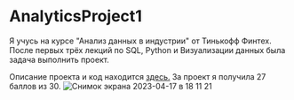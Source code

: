 # AnalyticsProject1
Я учусь на курсе "Анализ данных в индустрии" от Тинькофф Финтех. После первых трёх лекций по SQL, Python и Визуализации данных была задача выполнить проект.

Описание проекта и код находится [здесь.](https://github.com/IraNovichkova/AnalyticsProject1/blob/main/%D0%BF%D1%80%D0%BE%D0%B5%D0%BA%D1%82_1_%D0%BF%D1%80%D0%BE%D0%B4%D1%83%D0%BA%D1%82%D0%BE%D0%B2%D0%B0%D1%8F_%D0%B0%D0%BD%D0%B0%D0%BB%D0%B8%D1%82%D0%B8%D0%BA%D0%B0.ipynb)
За проект я получила 27 баллов из 30.
![Снимок экрана 2023-04-17 в 18 11 21](https://user-images.githubusercontent.com/98972208/232529276-df723392-71cf-4749-a722-3840ae6d9b91.png)
